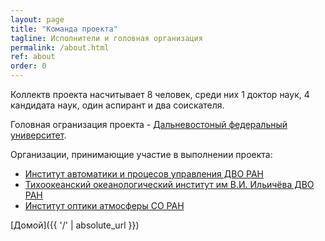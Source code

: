 ```yaml
---
layout: page
title: "Команда проекта"
tagline: Исполнители и головная организация
permalink: /about.html
ref: about
order: 0
---
```


Коллектв проекта насчитывает 8 человек, среди них 1 доктор наук, 4 кандидата наук, один аспирант и два соискателя.

Головная огранизация проекта - [Дальневостоный федеральный университет](www.dvfu.ru).

Организации, принимающие участие в выполнении проекта:

- [Институт автоматики и процесов управления ДВО РАН]({{www.iacp.dvo.ru}})
- [Тихоокеанский океанологический институт им В.И. Ильичёва ДВО РАН](www.iacp.dvo.ru)
- [Институт оптики атмосферы СО РАН](www.iao.ru)




[Домой]({{ '/' | absolute_url }})
